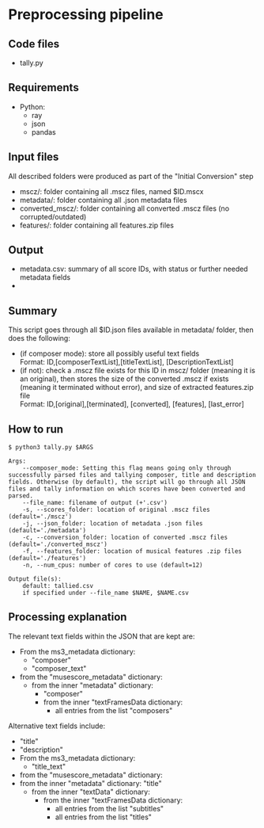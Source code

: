 # Preprocessing pipeline

## Code files
- tally.py

## Requirements
- Python:
  - ray
  - json
  - pandas

## Input files
All described folders were produced as part of the "Initial Conversion" step
- mscz/: folder containing all .mscz files, named $ID.mscx
- metadata/: folder containing all .json metadata files
- converted_mscz/: folder containing all converted .mscz files (no corrupted/outdated)
- features/: folder containing all features.zip files

## Output
- metadata.csv: summary of all score IDs, with status or further needed metadata fields
- 
## Summary
This script goes through all $ID.json files available in metadata/ folder, then does the following:
- (if composer mode): store all possibly useful text fields  
Format: ID,[composerTextList],[titleTextList], [DescriptionTextList]
- (if not): check a .mscz file exists for this ID in mscz/ folder (meaning it is an original), then stores the size of the converted .mscz if exists (meaning it terminated without error), and size of extracted features.zip file  
Format: ID,[original],[terminated], [converted], [features], [last_error]

## How to run
`$ python3 tally.py $ARGS`
``` 
Args:
    --composer_mode: Setting this flag means going only through successfully parsed files and tallying composer, title and description fields. Otherwise (by default), the script will go through all JSON files and tally information on which scores have been converted and parsed.
    --file_name: filename of output (+'.csv')
    -s, --scores_folder: location of original .mscz files (default='./mscz')
    -j, --json_folder: location of metadata .json files (default='./metadata')
    -c, --conversion_folder: location of converted .mscz files (default='./converted_mscz')
    -f, --features_folder: location of musical features .zip files (default='./features')
    -n, --num_cpus: number of cores to use (default=12)

Output file(s):
    default: tallied.csv
    if specified under --file_name $NAME, $NAME.csv
```

## Processing explanation

The relevant text fields within the JSON that are kept are:

- From the ms3_metadata dictionary:
    - "composer" 
    - "composer_text" 
- from the "musescore_metadata" dictionary:
    - from the inner "metadata" dictionary:
        - "composer"
        - from the inner "textFramesData dictionary:
            - all entries from the list "composers"

Alternative text fields include:

- "title"
- "description" 
- From the ms3_metadata dictionary:
    - "title_text"
- from the "musescore_metadata" dictionary:
 - from the inner "metadata" dictionary:
    "title"
    - from the inner "textData" dictionary:
        - from the inner "textFramesData dictionary:
            - all entries from the list "subtitles"
            - all entries from the list "titles"